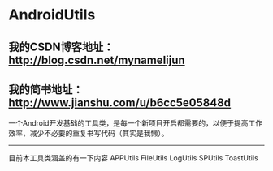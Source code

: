 # AndroidUtils
## 我的CSDN博客地址：http://blog.csdn.net/mynamelijun
## 我的简书地址： http://www.jianshu.com/u/b6cc5e05848d

一个Android开发基础的工具类，是每一个新项目开启都需要的，以便于提高工作效率，减少不必要的重复书写代码（其实是我懒）。

---
目前本工具类涵盖的有一下内容
APPUtils
FileUtils
LogUtils
SPUtils
ToastUtils


